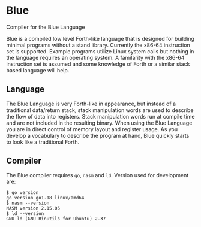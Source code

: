 # Blue

Compiler for the Blue Language

Blue is a compiled low level Forth-like language that is designed for building minimal programs without a stand library. Currently the x86-64 instruction set is supported. Example programs utilize Linux system calls but nothing in the language requires an operating system. A familarity with the x86-64 instruction set is assumed and some knowledge of Forth or a similar stack based language will help.

## Language

The Blue Language is very Forth-like in appearance, but instead of a traditional data/return stack, stack manipulation words are used to describe the flow of data into registers. Stack manipulation words run at compile time and are not included in the resulting binary. When using the Blue Language you are in direct control of memory layout and register usage. As you develop a vocabulary to describe the program at hand, Blue quickly starts to look like a traditional Forth.

## Compiler

The Blue compiler requires `go`, `nasm` and `ld`. Version used for development are:

```
$ go version
go version go1.18 linux/amd64
$ nasm --version
NASM version 2.15.05
$ ld --version
GNU ld (GNU Binutils for Ubuntu) 2.37
```
